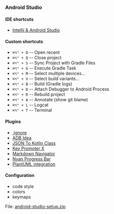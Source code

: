 ### Android Studio

#### IDE shortcuts
- [Intellij & Android Studio](../../manuals/intellij.md)

#### Custom shortcuts
- `⌘⌥⌃ + O` -- Open recent
- `⌘⌥⌃ + Q` -- Close project
- `⌘⌥⌃ + S` -- Sync Project with Gradle Files
- `⌘⌥⌃ + G` -- Execute Gradle Task
- `⌘⌥⌃ + M` -- Select multiple devices...
- `⌘⌥⌃ + V` -- Select build variants...
- `⌘⌥⌃ + B` -- Build (Gradle logs)
- `⌘⌥⌃ + D` -- Attach Debugger to Android Process
- `⌘⌥⌃ + R` -- Rebuild project
- `⌘⌥⌃ + A` -- Annotate (show git blame)
- `⌘⌥⌃ + L` -- Logcat
- `⌘⌥⌃ + T` -- Terminal

#### Plugins
- [.ignore](https://plugins.jetbrains.com/plugin/7495--ignore/)
- [ADB Idea](https://plugins.jetbrains.com/plugin/7380-adb-idea/)
- [JSON To Kotlin Class](https://plugins.jetbrains.com/plugin/9960-json-to-kotlin-class-jsontokotlinclass-)
- [Key Promoter X](https://plugins.jetbrains.com/plugin/9792-key-promoter-x/)
- [Markdown Navigator](https://plugins.jetbrains.com/plugin/7896-markdown-navigator/)
- [Nyan Progress Bar](https://plugins.jetbrains.com/plugin/8575-nyan-progress-bar/)
- [PlantUML integration](https://plugins.jetbrains.com/plugin/7017-plantuml-integration/)

#### Configuration
- code style
- colors
- keymaps

File: [android-studio-setup.zip](android-studio-setup.zip)

